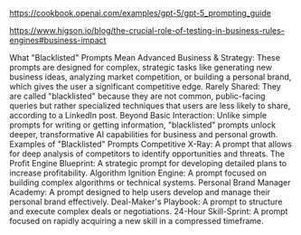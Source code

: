 https://cookbook.openai.com/examples/gpt-5/gpt-5_prompting_guide


https://www.higson.io/blog/the-crucial-role-of-testing-in-business-rules-engines#business-impact


What "Blacklisted" Prompts Mean 
Advanced Business & Strategy:
These prompts are designed for complex, strategic tasks like generating new business ideas, analyzing market competition, or building a personal brand, which gives the user a significant competitive edge.
Rarely Shared:
They are called "blacklisted" because they are not common, public-facing queries but rather specialized techniques that users are less likely to share, according to a LinkedIn post.
Beyond Basic Interaction:
Unlike simple prompts for writing or getting information, "blacklisted" prompts unlock deeper, transformative AI capabilities for business and personal growth.
Examples of "Blacklisted" Prompts
Competitive X-Ray: A prompt that allows for deep analysis of competitors to identify opportunities and threats. 
The Profit Engine Blueprint: A strategic prompt for developing detailed plans to increase profitability. 
Algorithm Ignition Engine: A prompt focused on building complex algorithms or technical systems. 
Personal Brand Manager Academy: A prompt designed to help users develop and manage their personal brand effectively. 
Deal-Maker's Playbook: A prompt to structure and execute complex deals or negotiations. 
24-Hour Skill-Sprint: A prompt focused on rapidly acquiring a new skill in a compressed timeframe. 
